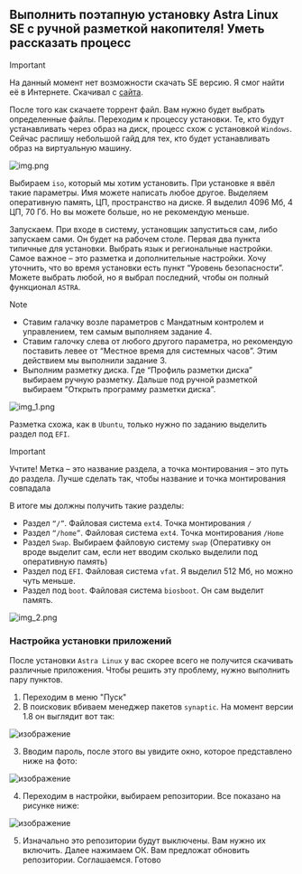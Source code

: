## Выполнить поэтапную установку Astra Linux SE с ручной разметкой накопителя! Уметь рассказать процесс

> [!IMPORTANT]
> На данный момент нет возможности скачать SE версию. Я смог найти её в Интернете. 
> Скачивал с [сайта](https://softwar.ru/linux-unix/3752-astra-linux-special-edition.html).

После того как скачаете торрент файл. Вам нужно будет выбрать определенные файлы. 
Переходим к процессу установки. Те, кто будут устанавливать через образ на диск, процесс схож с установкой `Windows`.
Сейчас распишу небольшой гайд для тех, кто будет устанавливать образ на виртуальную машину.

![img.png](img.png)

Выбираем `iso`, который мы хотим установить. При установке я ввёл такие параметры. 
Имя можете написать любое другое. Выделяем оперативную память, ЦП, пространство на диске. Я выделил 4096 Мб, 4 ЦП, 70 Гб. 
Но вы можете больше, но не рекомендую меньше.

Запускаем. При входе в систему, установщик запуститься сам, либо запускаем сами. Он будет на рабочем столе. 
Первая два пункта типичные для установки. Выбрать язык и региональные настройки.
Самое важное – это разметка и дополнительные настройки. Хочу уточнить, что во время установки есть пункт 
“Уровень безопасности”. Можете выбрать любой, но я выбрал последний, чтобы он полный функционал `ASTRA`.

> [!NOTE]
> - Ставим галачку возле параметров с Мандатным контролем и управлением, тем самым выполняем задание 4.
> - Ставим галочку слева от любого другого параметра, но рекомендую поставить левее от “Местное время для системных часов”.
> Этим действием мы выполнили задание 3.
> - Выполним разметку диска. Где “Профиль разметки диска” выбираем ручную разметку.
> Дальше под ручной разметкой выбираем “Открыть программу разметки диска”.

![img_1.png](img_1.png)

Разметка схожа, как в `Ubuntu`, только нужно по заданию выделить раздел под `EFI`. 

> [!IMPORTANT]
> Учтите! Метка – это название раздела, а точка монтирования – это путь до раздела. Лучше сделать так, чтобы название и точка монтирования совпадала

В итоге мы должны получить такие разделы:
- Раздел `“/”`. Файловая система `ext4`. Точка монтирования `/`
- Раздел `“/home”`. Файловая система `ext4`. Точка монтирования `/Home`
- Раздел `Swap`. Выбираем файловую систему `swap` (Оперативку он вроде выделит сам, если нет вводим сколько выделили под оперативную память)
- Раздел под `EFI`. Файловая система `vfat`. Я выделил 512 Мб, но можно чуть меньше.
- Раздел под `boot`. Файловая система `biosboot`. Он сам выделит память.

![img_2.png](img_2.png)

### Настройка установки приложений

После установки `Astra Linux` у вас скорее всего не получится скачивать различные приложения. Чтобы решить эту проблему, нужно выполнить пару пунктов. 

1. Переходим в меню "Пуск"
2. В поисковик вбиваем менеджер пакетов `synaptic`. На момент версии 1.8 он выглядит вот так:

![изображение](https://github.com/user-attachments/assets/5f3b9b2b-da85-41f7-83e0-aeea364c6537)

3. Вводим пароль, после этого вы увидите окно, которое представлено ниже на фото:

![изображение](https://github.com/user-attachments/assets/e0158423-8d38-4d5e-9f1f-b486d8a68da8)

4. Переходим в настройки, выбираем репозитории. Все показано на рисунке ниже:

![изображение](https://github.com/user-attachments/assets/40c7ff29-9613-45ae-b0d3-2409e34b2b46)

5. Изначально это репозитории будут выключены. Вам нужно их включить. Далее нажимаем ОК. Вам предложат обновить репозитории. Соглашаемся. Готово
